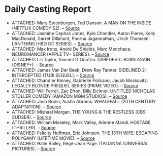 # Daily Casting Report

- ATTACHED: Mary Steenburgen, Ted Danson. A MAN ON THE INSIDE (NETFLIX COMEDY S2). – [Source](https://deadline.com/2025/03/a-man-on-the-inside-mary-steenburgen-cast-season-2-details-1236353204/)
- ATTACHED: Jasmine Cephas Jones, Kyle Chandler, Aaron Pierre, Kelly MacDonald, Garret Dillahunt, Poorna Jagannathan, Ulrich Thomsen. LANTERNS (HBO DC SERIES). – [Source](https://deadline.com/2025/03/jasmine-cephas-jones-lanterns-dc-series-hbo-1236352659/)
- ATTACHED: Max Irons, André De Shields, Marc Menchaca. NEUROMANCER (APPLE TV+ SERIES). – [Source](https://deadline.com/2025/03/max-irons-cast-neuromancer-apple-tv-series-1236352616/)
- ATTACHED: Lili Taylor, Vincent D'Onofrio. DAREDEVIL: BORN AGAIN (DISNEY+). – [Source](https://deadline.com/2025/03/lili-taylor-daredevil-born-again-season-2-marvel-disney-plus-1236350524/)
- ATTACHED: James Van Der Beek, Drew Ray Tanner. SIDELINED 2: INTERCEPTED (TUBI SEQUEL). – [Source](https://deadline.com/2025/03/james-van-der-beek-drew-ray-tanner-cast-sidelined-sequel-1236352552/)
- ATTACHED: Chandler Kinney, Gabrielle Policano, Jacob Moskovitz. LEGALLY BLONDE PREQUEL SERIES (PRIME VIDEO). – [Source](https://deadline.com/2025/03/chandler-kinney-gabrielle-policano-jacob-moskovitz-elle-1236351957/)
- ATTACHED: Will Ferrell, Zac Efron, Billy Eichner. UNTITLED NICHOLAS STOLLER COMEDY (AMAZON MGM STUDIOS). – [Source](https://deadline.com/2025/03/billy-eichner-will-ferrell-zac-efron-1236351932/)
- ATTACHED: Josh Brolin, Austin Abrams. WHALEFALL (20TH CENTURY ADAPTATION). – [Source](https://deadline.com/2025/03/josh-brolin-austin-abrams-whalefall-1236351883/)
- ATTACHED: Mishael Morgan. THE YOUNG & THE RESTLESS (CBS SUDSER). – [Source](https://deadline.com/2025/03/the-young-and-the-restless-brings-back-mishael-morgan-1236352296/)
- ATTACHED: William Moseley, Mark Valley, Arienne Mandi. HOSTAGE (THRILLER). – [Source](https://deadline.com/2025/03/arienne-mandi-cast-luca-elmi-thriller-hostage-1236351871/)
- ATTACHED: Felicity Huffman, Eric Johnson. THE 13TH WIFE: ESCAPING POLYGAMY (LIFETIME MOVIE). – [Source](https://deadline.com/2025/03/felicity-huffman-the-13th-wife-escaping-polygamy-lifetime-1236351469/)
- ATTACHED: Halle Bailey, Regé-Jean Page. ITALIANNA (UNIVERSAL PICTURES). – [Source](https://deadline.com/2025/03/halle-bailey-rege-jean-page-italianna-kat-coiro-1236351869/)
